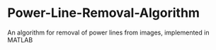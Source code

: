 # Power-Line-Removal-Algorithm
An algorithm for removal of power lines from images, implemented in MATLAB
